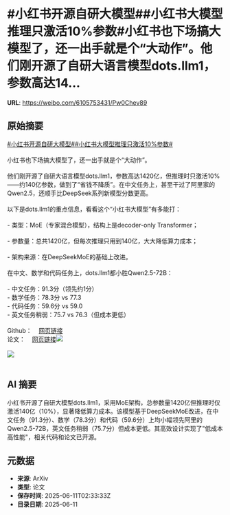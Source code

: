 # #小红书开源自研大模型##小红书大模型推理只激活10%参数#小红书也下场搞大模型了，还一出手就是个“大动作”。他们刚开源了自研大语言模型dots.llm1，参数高达14...

**URL**: https://weibo.com/6105753431/Pw0Chev89

## 原始摘要

<a href="https://m.weibo.cn/search?containerid=231522type%3D1%26t%3D10%26q%3D%23%E5%B0%8F%E7%BA%A2%E4%B9%A6%E5%BC%80%E6%BA%90%E8%87%AA%E7%A0%94%E5%A4%A7%E6%A8%A1%E5%9E%8B%23&amp;extparam=%23%E5%B0%8F%E7%BA%A2%E4%B9%A6%E5%BC%80%E6%BA%90%E8%87%AA%E7%A0%94%E5%A4%A7%E6%A8%A1%E5%9E%8B%23" data-hide=""><span class="surl-text">#小红书开源自研大模型#</span></a><a href="https://m.weibo.cn/search?containerid=231522type%3D1%26t%3D10%26q%3D%23%E5%B0%8F%E7%BA%A2%E4%B9%A6%E5%A4%A7%E6%A8%A1%E5%9E%8B%E6%8E%A8%E7%90%86%E5%8F%AA%E6%BF%80%E6%B4%BB10%25%E5%8F%82%E6%95%B0%23&amp;extparam=%23%E5%B0%8F%E7%BA%A2%E4%B9%A6%E5%A4%A7%E6%A8%A1%E5%9E%8B%E6%8E%A8%E7%90%86%E5%8F%AA%E6%BF%80%E6%B4%BB10%25%E5%8F%82%E6%95%B0%23" data-hide=""><span class="surl-text">#小红书大模型推理只激活10%参数#</span></a><br><br>小红书也下场搞大模型了，还一出手就是个“大动作”。<br><br>他们刚开源了自研大语言模型dots.llm1，参数高达1420亿，但推理时只激活10%——约140亿参数，做到了“省钱不降质”。在中文任务上，甚至干过了阿里家的Qwen2.5，还顺手比DeepSeek系列新模型分数更高。<br><br>以下是dots.llm1的重点信息，看看这个“小红书大模型”有多能打：<br><br>- 类型：MoE（专家混合模型），结构上是decoder-only Transformer；<br>    <br>- 参数量：总共1420亿，但每次推理只用到140亿，大大降低算力成本；<br>    <br>- 架构来源：在DeepSeekMoE的基础上改进。<br>    <br>在中文、数学和代码任务上，dots.llm1都小胜Qwen2.5-72B：<br><br>- 中文任务：91.3分（领先约1分）<br>- 数学任务：78.3分 vs 77.3<br>- 代码任务：59.6分 vs 59.0<br>- 英文任务稍弱：75.7 vs 76.3（但成本更低）<br>  <br>Github：<a href="https://weibo.cn/sinaurl?u=https%3A%2F%2Fgithub.com%2Frednote-hilab%2Fdots.llm1" data-hide=""><span class="url-icon"><img style="width: 1rem;height: 1rem" src="https://h5.sinaimg.cn/upload/2015/09/25/3/timeline_card_small_web_default.png" referrerpolicy="no-referrer"></span><span class="surl-text">网页链接</span></a><br>论文：<a href="https://weibo.cn/sinaurl?u=https%3A%2F%2Fwww.arxiv.org%2Fabs%2F2506.05767" data-hide=""><span class="url-icon"><img style="width: 1rem;height: 1rem" src="https://h5.sinaimg.cn/upload/2015/09/25/3/timeline_card_small_web_default.png" referrerpolicy="no-referrer"></span><span class="surl-text">网页链接</span></a><img style="" src="https://tvax1.sinaimg.cn/large/006Fd7o3gy1i2b5nn3mjij313c0swn8l.jpg" referrerpolicy="no-referrer"><br><br><img style="" src="https://tvax4.sinaimg.cn/large/006Fd7o3gy1i2b5nnxv8oj30x60j2wi8.jpg" referrerpolicy="no-referrer"><br><br>

## AI 摘要

小红书开源了自研大模型dots.llm1，采用MoE架构，总参数量1420亿但推理时仅激活140亿（10%），显著降低算力成本。该模型基于DeepSeekMoE改进，在中文任务（91.3分）、数学（78.3分）和代码（59.6分）上均小幅领先阿里的Qwen2.5-72B，英文任务稍弱（75.7分）但成本更低。其高效设计实现了"低成本高性能"，相关代码和论文已开源。

## 元数据

- **来源**: ArXiv
- **类型**: 论文
- **保存时间**: 2025-06-11T02:33:33Z
- **目录日期**: 2025-06-11

